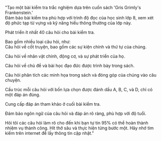 "Tạo một bài kiểm tra trắc nghiệm dựa trên cuốn sách 'Gris Grimly's Frankenstein.'  
Đảm bảo bài kiểm tra phù hợp với trình độ đọc của học sinh lớp 8, xem xét độ phức tạp từ vựng và kỹ năng hiểu thông thường của lớp này.  

Phát triển ít nhất 40 câu hỏi cho bài kiểm tra.  

Bao gồm nhiều loại câu hỏi, như:  
Câu hỏi về cốt truyện, bao gồm các sự kiện chính và thứ tự của chúng.  

Câu hỏi về nhân vật chính, động cơ, và sự phát triển của họ.  

Câu hỏi về chủ đề và bài học đạo đức được trình bày trong sách.  

Câu hỏi phân tích các minh họa trong sách và đóng góp của chúng vào câu chuyện.

Cấu trúc mỗi câu hỏi với bốn lựa chọn được đánh dấu A, B, C, và D, chỉ có một đáp án đúng.  

Cung cấp đáp án tham khảo ở cuối bài kiểm tra.  

Đảm bảo ngôn ngữ của câu hỏi và đáp án rõ ràng, phù hợp với độ tuổi.

Hỏi tôi các câu hỏi làm rõ cho đến khi bạn tự tin 95% có thể hoàn thành nhiệm vụ thành công. Hít thở sâu và thực hiện từng bước một. Hãy nhớ tìm kiếm trên internet để lấy thông tin cập nhật."

